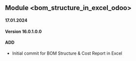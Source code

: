 ## Module <bom_structure_in_excel_odoo>
#### 17.01.2024
#### Version 16.0.1.0.0
#### ADD
- Initial commit for BOM Structure & Cost Report in Excel
